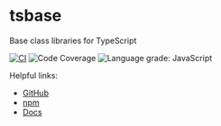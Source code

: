 # tsbase
Base class libraries for TypeScript

[![CI](https://github.com/bayes343/tsbase/actions/workflows/ci.yml/badge.svg)](https://github.com/bayes343/tsbase/actions/workflows/ci.yml)
![Code Coverage](https://img.shields.io/badge/Code%20Coverage-99%25-success?style=flat)
![Language grade: JavaScript](https://img.shields.io/lgtm/grade/javascript/g/Fyord/fyord-cli.svg?logo=lgtm&logoWidth=18)

Helpful links:
- [GitHub](https://github.com/bayes343/tsbase)
- [npm](https://www.npmjs.com/package/tsbase)
- [Docs](https://bayes343.github.io/tsbase/modules.html)
